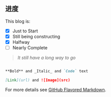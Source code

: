 ## 进度

This blog is:
- [x] Just to Start
- [x] Still being constructing
- [x] Halfway
- [ ] Nearly Complete

>*It still have a long way to go*



```markdown

**Bold** and _Italic_ and `Code` text

[Link](url) and ![Image](src)
```

For more details see [GitHub Flavored Markdown](https://guides.github.com/features/mastering-markdown/).

